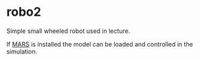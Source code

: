 # robo2
Simple small wheeled robot used in lecture.

If [MARS](https://github.com/rock-simulation/mars) is installed the model can be loaded and controlled in the simulation.
